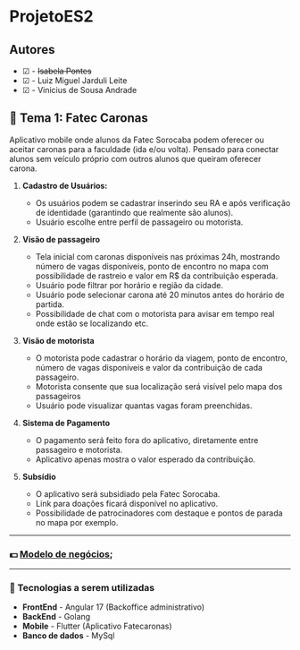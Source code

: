 # ProjetoES2

## Autores

- &#9745; - ~~Isabela Pontes~~
- &#9745; - Luiz Miguel Jarduli Leite
- &#9745; - Vinicius de Sousa Andrade

## :car: Tema 1: Fatec Caronas

Aplicativo mobile onde alunos da Fatec Sorocaba podem oferecer ou aceitar caronas para a faculdade (ida e/ou volta).
Pensado para conectar alunos sem veículo próprio com outros alunos que queiram oferecer carona.

1. **Cadastro de Usuários:**
   - Os usuários podem se cadastrar inserindo seu RA e após verificação de identidade (garantindo que realmente são alunos).
   - Usuário escolhe entre perfil de passageiro ou motorista.

2. **Visão de passageiro**
   - Tela inicial com caronas disponíveis nas próximas 24h, mostrando número de vagas disponíveis, ponto de encontro no mapa com possibilidade de rastreio e valor em R$ da contribuição esperada.
   - Usuário pode filtrar por horário e região da cidade.
   - Usuário pode selecionar carona até 20 minutos antes do horário de partida.
   - Possibilidade de chat com o motorista para avisar em tempo real onde estão se localizando etc.

3. **Visão de motorista**
   - O motorista pode cadastrar o horário da viagem, ponto de encontro, número de vagas disponíveis e valor da contribuição de cada passageiro.
   - Motorista consente que sua localização será visível pelo mapa dos passageiros
   - Usuário pode visualizar quantas vagas foram preenchidas.

4. **Sistema de Pagamento**
   - O pagamento será feito fora do aplicativo, diretamente entre passageiro e motorista.
   - Aplicativo apenas mostra o valor esperado da contribuição.

5. **Subsídio**
   - O aplicativo será subsidiado pela Fatec Sorocaba.
   - Link para doações ficará disponível no aplicativo.
   - Possibilidade de patrocinadores com destaque e pontos de parada no mapa por exemplo.

---

### :dollar: [Modelo de negócios](https://github.com/pontisa/ProjetoES2/blob/main/docs/BUSINESS_MODEL.md);

---

### 🚀 Tecnologias a serem utilizadas

   - **FrontEnd** - Angular 17 (Backoffice administrativo)
   - **BackEnd** - Golang
   - **Mobile** - Flutter (Aplicativo Fatecaronas)
   - **Banco de dados** - MySql
